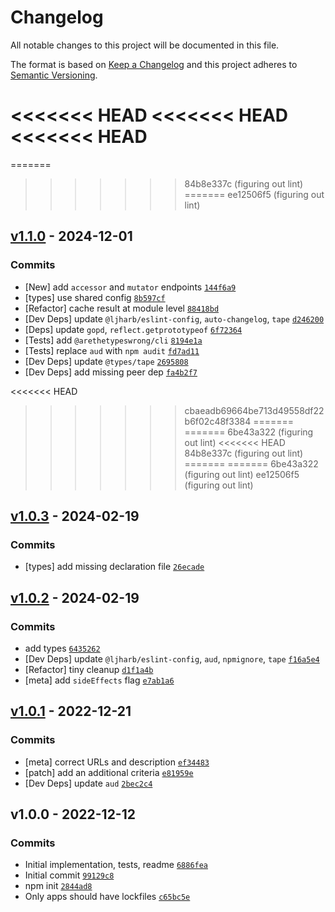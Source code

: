 # Changelog

All notable changes to this project will be documented in this file.

The format is based on [Keep a Changelog](https://keepachangelog.com/en/1.0.0/)
and this project adheres to [Semantic Versioning](https://semver.org/spec/v2.0.0.html).

<<<<<<< HEAD
<<<<<<< HEAD
<<<<<<< HEAD
=======
=======
>>>>>>> 84b8e337c (figuring out lint)
=======
>>>>>>> ee12506f5 (figuring out lint)
## [v1.1.0](https://github.com/inspect-js/has-proto/compare/v1.0.3...v1.1.0) - 2024-12-01

### Commits

- [New] add `accessor` and `mutator` endpoints [`144f6a9`](https://github.com/inspect-js/has-proto/commit/144f6a9c2a3925f25058d5d5ea7eab3be57767d9)
- [types] use shared config [`8b597cf`](https://github.com/inspect-js/has-proto/commit/8b597cff2b09f0351bc357cac0e0c7b0c8bb7e70)
- [Refactor] cache result at module level [`88418bd`](https://github.com/inspect-js/has-proto/commit/88418bde7e0c37c7d9aa6cc79150e774004c01d8)
- [Dev Deps] update `@ljharb/eslint-config`, `auto-changelog`, `tape` [`d246200`](https://github.com/inspect-js/has-proto/commit/d246200bae6ceceebb495df7f8eb0f27a017b63f)
- [Deps] update `gopd`, `reflect.getprototypeof` [`6f72364`](https://github.com/inspect-js/has-proto/commit/6f723645da9b5bef0aaae4a1aa66c07a1fed179f)
- [Tests] add `@arethetypeswrong/cli` [`8194e1a`](https://github.com/inspect-js/has-proto/commit/8194e1a607233f63c5bd0b91112c0423b3296ac9)
- [Tests] replace `aud` with `npm audit` [`fd7ad11`](https://github.com/inspect-js/has-proto/commit/fd7ad111dc35488b3200a763204dba0f6087defc)
- [Dev Deps] update `@types/tape` [`2695808`](https://github.com/inspect-js/has-proto/commit/26958086aec0b1cbfdddd4f10e54d2de1facf85c)
- [Dev Deps] add missing peer dep [`fa4b2f7`](https://github.com/inspect-js/has-proto/commit/fa4b2f77f7c0071e1c06b5590c9bada8e6b2edce)

<<<<<<< HEAD
>>>>>>> cbaeadb69664be713d49558df22b6f02c48f3384
=======
=======
>>>>>>> 6be43a322 (figuring out lint)
<<<<<<< HEAD
>>>>>>> 84b8e337c (figuring out lint)
=======
=======
>>>>>>> 6be43a322 (figuring out lint)
>>>>>>> ee12506f5 (figuring out lint)
## [v1.0.3](https://github.com/inspect-js/has-proto/compare/v1.0.2...v1.0.3) - 2024-02-19

### Commits

- [types] add missing declaration file [`26ecade`](https://github.com/inspect-js/has-proto/commit/26ecade05d253bb5dc376945ee3186d1fbe334f8)

## [v1.0.2](https://github.com/inspect-js/has-proto/compare/v1.0.1...v1.0.2) - 2024-02-19

### Commits

- add types [`6435262`](https://github.com/inspect-js/has-proto/commit/64352626cf511c0276d5f4bb6be770a0bf0f8524)
- [Dev Deps] update `@ljharb/eslint-config`, `aud`, `npmignore`, `tape` [`f16a5e4`](https://github.com/inspect-js/has-proto/commit/f16a5e4121651e551271419f9d60fdd3561fd82c)
- [Refactor] tiny cleanup [`d1f1a4b`](https://github.com/inspect-js/has-proto/commit/d1f1a4bdc135f115a10f148ce302676224534702)
- [meta] add `sideEffects` flag [`e7ab1a6`](https://github.com/inspect-js/has-proto/commit/e7ab1a6f153b3e80dee68d1748b71e46767a0531)

## [v1.0.1](https://github.com/inspect-js/has-proto/compare/v1.0.0...v1.0.1) - 2022-12-21

### Commits

- [meta] correct URLs and description [`ef34483`](https://github.com/inspect-js/has-proto/commit/ef34483ca0d35680f271b6b96e35526151b25dfc)
- [patch] add an additional criteria [`e81959e`](https://github.com/inspect-js/has-proto/commit/e81959ed7c7a77fbf459f00cb4ef824f1099497f)
- [Dev Deps] update `aud` [`2bec2c4`](https://github.com/inspect-js/has-proto/commit/2bec2c47b072b122ff5443fba0263f6dc649531f)

## v1.0.0 - 2022-12-12

### Commits

- Initial implementation, tests, readme [`6886fea`](https://github.com/inspect-js/has-proto/commit/6886fea578f67daf69a7920b2eb7637ea6ebb0bc)
- Initial commit [`99129c8`](https://github.com/inspect-js/has-proto/commit/99129c8f42471ac89cb681ba9cb9d52a583eb94f)
- npm init [`2844ad8`](https://github.com/inspect-js/has-proto/commit/2844ad8e75b84d66a46765b3bab9d2e8ea692e10)
- Only apps should have lockfiles [`c65bc5e`](https://github.com/inspect-js/has-proto/commit/c65bc5e40b9004463f7336d47c67245fb139a36a)
